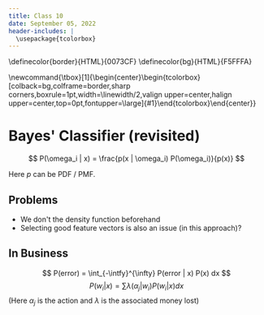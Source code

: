 ```yaml
---
title: Class 10
date: September 05, 2022
header-includes: |
  \usepackage{tcolorbox}
---
```


\definecolor{border}{HTML}{0073CF}
\definecolor{bg}{HTML}{F5FFFA}

\newcommand{\tbox}[1]{\begin{center}\begin{tcolorbox}[colback=bg,colframe=border,sharp corners,boxrule=1pt,width=\linewidth/2,valign upper=center,halign upper=center,top=0pt,fontupper=\large]{#1}\end{tcolorbox}\end{center}}


# Bayes' Classifier (revisited)

$$
P(\omega_i | x) = \frac{p(x | \omega_i) P(\omega_i)}{p(x)}
$$

Here $p$ can be PDF / PMF.

## Problems

- We don't the density function beforehand
- Selecting good feature vectors is also an issue (in this approach)?

## In Business

$$
P(error) = \int_{-\intfy}^{\infty} P(error | x) P(x) dx
$$
$$
P(w_i | x) = \sum \lambda (\alpha_j | w_i) P(w_i | x) dx
$$ 
(Here $\alpha_j$ is the action and $\lambda$ is the associated money lost)

